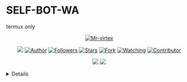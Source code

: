 # SELF-BOT-WA
termux only

</P>

<p align="center">
<a href="https://github.com/Mr-virtex"><img title="Mr-virtex" src="https://i.imgur.com/pegvicI.jpg"></a>
</p>
<p align="center">
<img src="https://gpvc.arturio.dev/Mr-virtex" />
<a href="https://github.com/Mr-virtex"><img title="Author" src="https://img.shields.io/badge/Termux Whatsapp Bot-V2-orange?style=for-the-badge&logo=github"></a>
<a href="https://github.com/Mr-virtex/followers"><img title="Followers" src="https://img.shields.io/github/followers/mrfzvx12?label=Followers&style=social"></a>
<a href="https://github.com/Mr-virtex/SELF-BOT-WA/stargazers/"><img title="Stars" src="https://img.shields.io/github/stars/mrfzvx12/im-lexa-v2?&style=social"></a>
<a href="https://github.com/Mr-virtex/SELF-BOT-WA/network/members"><img title="Fork" src="https://img.shields.io/github/forks/mrfzvx12/im-lexa-v2?style=social"></a>
<a href="https://github.com/Mr-virtex/SELF-BOT-WA/watchers"><img title="Watching" src="https://img.shields.io/github/watchers/mrfzvx12/im-lexa-v2?label=Watching&style=social"></a>
<a href="https://github.com/Mr-virtex/SELF-BOT-WA/watchers"><img title="Contributor" src="https://img.shields.io/github/contributors/mrfzvx12/im-lexa-v2?logo=github&style=social"></a>
</p>
<p align="center">
<a href="https://github.com/Mr-virtex/SELF-BOT-WA"><img src="https://img.shields.io/github/repo-size/Mr-virtex/SELF-BOT-WA?label=Repo%20size&style=plastic"></a>
<a href="https://github.com/Mr-virtex/SELF-BOT-WA"><img src="https://img.shields.io/github/search/Mr-virtex/SELF-BOT-WA/SELF-BOT-WA?label=Search&style=plastic"></a>
</p>

<details>
Halo gan kalau ini
Saya akan membagikan
froze bot v3

## Tool
```bash
> Termux 
> WhatsApp 
> 2 Hp
```
## NOTE
Mau Reaploud? Kasih nama gw
Mr virtex dan jangaj numpang
Nama doang itu gk bakal bikin lu pro
(:
```

